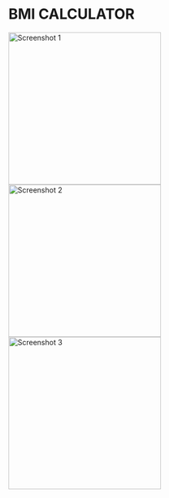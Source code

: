 # BMI CALCULATOR

<img src="https://github.com/Sowmika-Arul/BMI-/assets/171491614/4baf2791-e8ec-4156-9f9c-c662bcc7bb8d" alt="Screenshot 1" width="300" height="auto">

<img src="https://github.com/Sowmika-Arul/BMI-/assets/171491614/39ef6f98-fcc2-4b63-88a2-83a97d03ed87" alt="Screenshot 2" width="300" height="auto">

<img src="https://github.com/Sowmika-Arul/BMI-/assets/171491614/b06ea13c-0648-4c95-a9c8-2cdfe092698d" alt="Screenshot 3" width="300" height="auto">
